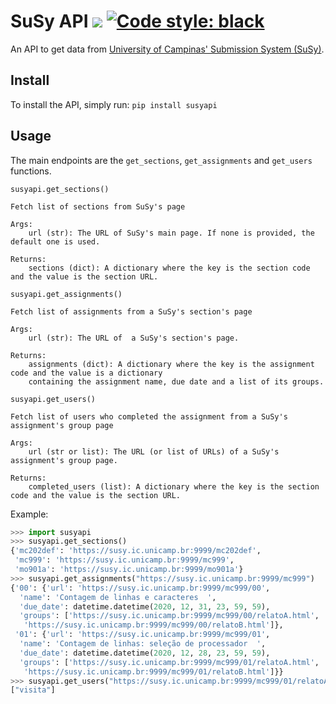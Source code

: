 # SuSy API [![](https://img.shields.io/badge/python-3.5+-blue.svg)](https://www.python.org/download/releases/3.5.0/) [![Code style: black](https://img.shields.io/badge/code%20style-black-000000.svg)](https://github.com/ambv/black)

An API to get data from [University of Campinas' Submission System (SuSy)](https://www.ic.unicamp.br/~susy/).

## Install

To install the API, simply run: 
`pip install susyapi`

## Usage

The main endpoints are the `get_sections`, `get_assignments` and `get_users`  functions.

```
susyapi.get_sections()

Fetch list of sections from SuSy's page

Args:
    url (str): The URL of SuSy's main page. If none is provided, the default one is used.

Returns:
    sections (dict): A dictionary where the key is the section code and the value is the section URL.

susyapi.get_assignments()

Fetch list of assignments from a SuSy's section's page

Args:
    url (str): The URL of  a SuSy's section's page.

Returns:
    assignments (dict): A dictionary where the key is the assignment code and the value is a dictionary
    containing the assignment name, due date and a list of its groups.

susyapi.get_users()

Fetch list of users who completed the assignment from a SuSy's assignment's group page

Args:
    url (str or list): The URL (or list of URLs) of a SuSy's assignment's group page.

Returns:
    completed_users (list): A dictionary where the key is the section code and the value is the section URL.

```

Example:
```Python
>>> import susyapi
>>> susyapi.get_sections()
{'mc202def': 'https://susy.ic.unicamp.br:9999/mc202def',
 'mc999': 'https://susy.ic.unicamp.br:9999/mc999',
 'mo901a': 'https://susy.ic.unicamp.br:9999/mo901a'}
>>> susyapi.get_assignments("https://susy.ic.unicamp.br:9999/mc999")
{'00': {'url': 'https://susy.ic.unicamp.br:9999/mc999/00',
  'name': 'Contagem de linhas e caracteres  ',
  'due_date': datetime.datetime(2020, 12, 31, 23, 59, 59),
  'groups': ['https://susy.ic.unicamp.br:9999/mc999/00/relatoA.html',
   'https://susy.ic.unicamp.br:9999/mc999/00/relatoB.html']},
 '01': {'url': 'https://susy.ic.unicamp.br:9999/mc999/01',
  'name': 'Contagem de linhas: seleção de processador  ',
  'due_date': datetime.datetime(2020, 12, 28, 23, 59, 59),
  'groups': ['https://susy.ic.unicamp.br:9999/mc999/01/relatoA.html',
   'https://susy.ic.unicamp.br:9999/mc999/01/relatoB.html']}}
>>> susyapi.get_users("https://susy.ic.unicamp.br:9999/mc999/01/relatoA.html")
["visita"]
```